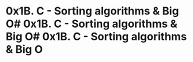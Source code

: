 # 0x1B. C - Sorting algorithms & Big O# 0x1B. C - Sorting algorithms & Big O# 0x1B. C - Sorting algorithms & Big O
